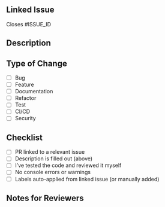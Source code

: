 ## Linked Issue

<!-- REQUIRED: Link to the issue this PR addresses -->
Closes #ISSUE_ID

## Description

<!-- REQUIRED: Describe the purpose of this PR. What changed? Why? -->

## Type of Change

<!-- Automatically labeled if linked issue has labels -->
<!-- You may update if needed -->

- [ ] Bug 
- [ ] Feature 
- [ ] Documentation 
- [ ] Refactor 
- [ ] Test 
- [ ] CI/CD 
- [ ] Security 

## Checklist

- [ ] PR linked to a relevant issue
- [ ] Description is filled out (above)
- [ ] I’ve tested the code and reviewed it myself
- [ ] No console errors or warnings
- [ ] Labels auto-applied from linked issue (or manually added)

## Notes for Reviewers

<!-- Optional: Any context or risks reviewers should know -->

